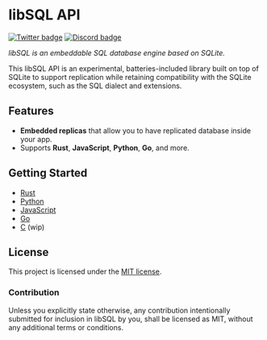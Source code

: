 # libSQL API

[![Twitter badge][]][Twitter URL] [![Discord badge][]][Discord URL]

_libSQL is an embeddable SQL database engine based on SQLite._

This libSQL API is an experimental, batteries-included library built on top of SQLite to support replication while retaining compatibility with the SQLite ecosystem, such as the SQL dialect and extensions.

## Features

* **Embedded replicas** that allow you to have replicated database inside your app.
* Supports **Rust**, **JavaScript**, **Python**, **Go**, and more.

## Getting Started

* [Rust](core) 
* [Python](https://github.com/libsql/libsql-experimental-python)
* [JavaScript](https://github.com/libsql/libsql-experimental-node)
* [Go](https://github.com/libsql/go-libsql)
* [C](bindings/c) (wip)

## License

This project is licensed under the [MIT license].

### Contribution

Unless you explicitly state otherwise, any contribution intentionally submitted
for inclusion in libSQL by you, shall be licensed as MIT, without any additional
terms or conditions.

[Twitter badge]: https://img.shields.io/twitter/follow/libsqlhq.svg?style=social&label=Follow
[Twitter URL]: https://twitter.com/intent/follow?screen_name=libsqlhq
[Discord badge]: https://img.shields.io/discord/1026540227218640906?color=5865F2&label=discord&logo=discord&logoColor=8a9095
[Discord URL]: https://discord.gg/TxwbQTWHSr
[MIT license]: https://github.com/libsql/libsql/blob/main/LICENSE.md
